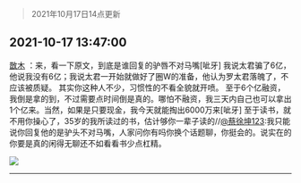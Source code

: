 > 2021年10月17日14点更新
<link rel="stylesheet" href="https://cdn.jsdelivr.net/gh/taotie6/sampleJSON@main/css/photo_show.css">
<meta name="referrer" content="no-referrer" />


 ## 2021-10-17 13:47:00 

 [㪚木](https://www.coolapk.com/feed/30748637?shareKey=Yjg5OTU0M2FkMzBiNjE2YmJiYjU~) ：来，看一下原文，到底是谁回复的驴唇不对马嘴[呲牙]
我说太君骗了6亿，他说我没有6亿；我说太君一开始就做好了圈W的准备，他认为罗太君落魄了，不应该被质疑。
其实你这种人不少，习惯性的不看全貌就开喷。
至于6个亿融资，我倒是拿的到，不过需要点时间倒是真的。哪怕不融资<!--break-->，我三天内自己也可以拿出1个亿来。当然，如果是只要现金，我今天就能掏出6000万来[呲牙]
至于读书，就不用你操心了，35岁的我所读过的书，估计够你一辈子读的//<a class="feed-link-uname" href="/u/蔡徐坤123">@蔡徐坤123</a>:我只能说你回复他的是驴头不对马嘴，人家问你有吗你换个话题聊，你挺会的。说实在的你要是真的闲得无聊还不如看看书少点杠精。 

<div class="album">
<img class="img-item" src="http://image.coolapk.com/feed/2021/1017/13/1081091_de91891d_9813_4146@1080x3305.png" />
</div>

 ------- 


